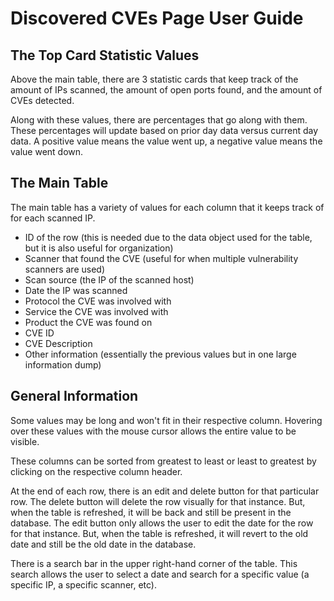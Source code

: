 # Discovered CVEs Page User Guide

## The Top Card Statistic Values

Above the main table, there are 3 statistic cards that keep track of the amount of IPs scanned, the amount of open ports found, and the amount of CVEs detected. 

Along with these values, there are percentages that go along with them. These percentages will update based on prior day data versus current day data. A positive value means the value went up, a negative value means the value went down.

## The Main Table

The main table has a variety of values for each column that it keeps track of for each scanned IP.
- ID of the row (this is needed due to the data object used for the table, but it is also useful for organization)
- Scanner that found the CVE (useful for when multiple vulnerability scanners are used)
- Scan source (the IP of the scanned host)
- Date the IP was scanned
- Protocol the CVE was involved with
- Service the CVE was involved with
- Product the CVE was found on
- CVE ID
- CVE Description
- Other information (essentially the previous values but in one large information dump)

## General Information
Some values may be long and won't fit in their respective column. Hovering over these values with the mouse cursor allows the entire value to be visible.

These columns can be sorted from greatest to least or least to greatest by clicking on the respective column header.

At the end of each row, there is an edit and delete button for that particular row. The delete button will delete the row visually for that instance. But, when the table is refreshed, it will be back and still be present in the database. The edit button only allows the user to edit the date for the row for that instance. But, when the table is refreshed, it will revert to the old date and still be the old date in the database.

There is a search bar in the upper right-hand corner of the table. This search allows the user to select a date and search for a specific value (a specific IP, a specific scanner, etc). 







